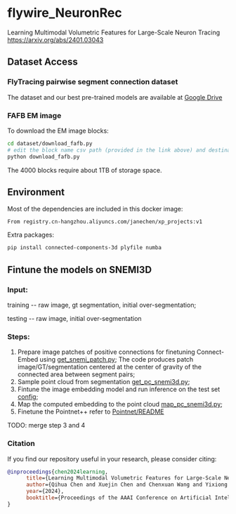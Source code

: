 # flywire_NeuronRec
Learning Multimodal Volumetric Features for Large-Scale Neuron Tracing
https://arxiv.org/abs/2401.03043
## Dataset Access
### FlyTracing pairwise segment connection dataset
The dataset and our best pre-trained models are available at [Google Drive](https://drive.google.com/drive/folders/1FPg8q8BE-R-BiVxdAZ8qHDYLacYGLxgJ?usp=drive_link)
### FAFB EM image
To download the EM image blocks:
```bash
cd dataset/download_fafb.py
# edit the block name csv path (provided in the link above) and destination path to yours
python download_fafb.py
```
The 4000 blocks require about 1TB of storage space.
## Environment 
Most of the dependencies are included in this docker image:
```
From registry.cn-hangzhou.aliyuncs.com/janechen/xp_projects:v1
```
Extra packages:
```bash
pip install connected-components-3d plyfile numba 
```
## Fintune the models on SNEMI3D
### Input: 

training -- raw image, gt segmentation, initial over-segmentation;

testing -- raw image, initial over-segmentation
### Steps: 
1. Prepare image patches of positive connections for finetuning Connect-Embed using [get_snemi_patch.py](https://github.com/Levishery/Biological-graph/blob/main/biologicalgraphs/neuronseg/scripts/get_snemi_patch.py);
   The code produces patch image/GT/segmentation centered at the center of gravity of the connected area between segment pairs;
2. Sample point cloud from segmentation [get_pc_snemi3d.py](https://github.com/Levishery/flywire_NeuronRec/blob/main/dataset/snemi3d/get_pc_snemi3d.py);
3. Fintune the image embedding model and run inference on the test set [config](https://github.com/Levishery/flywire_NeuronRec/blob/main/configs/imageEmbedding/Image-Unet-SNEMI3D.yaml);
4. Map the computed embedding to the point cloud [map_pc_snemi3d.py](https://github.com/Levishery/flywire_NeuronRec/blob/main/dataset/snemi3d/map_pc_snemi3d.py);
5. Finetune the Pointnet++ refer to [Pointnet/README](https://github.com/Levishery/Flywire-Neuron-Tracing/tree/main/Pointnet)

TODO: merge step 3 and 4

### Citation
If you find our repository useful in your research, please consider citing:
```bibtex
@inproceedings{chen2024learning,
      title={Learning Multimodal Volumetric Features for Large-Scale Neuron Tracing}, 
      author={Qihua Chen and Xuejin Chen and Chenxuan Wang and Yixiong Liu and Zhiwei Xiong and Feng Wu},
      year={2024},
      booktitle={Proceedings of the AAAI Conference on Artificial Intelligence},
}
```
